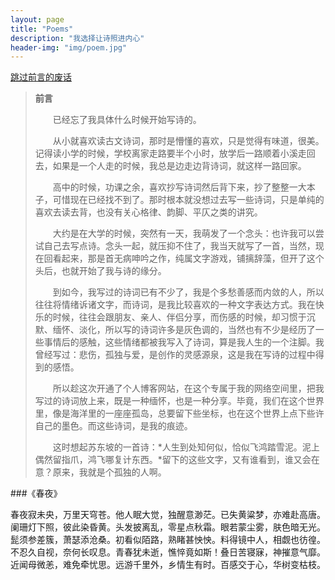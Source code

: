 ```yaml
---
layout: page
title: "Poems"
description: "我选择让诗照进内心"
header-img: "img/poem.jpg"
---
```


[跳过前言的废话](#jump)


>**前言**
>
>&emsp;&emsp;已经忘了我具体什么时候开始写诗的。
>
>&emsp;&emsp;从小就喜欢读古文诗词，那时是懵懂的喜欢，只是觉得有味道，很美。记得读小学的时候，学校离家走路要半个小时，放学后一路顺着小溪走回去，如果是一个人走的时候，我总是边走边背诗词，就这样一路回家。
>
>&emsp;&emsp;高中的时候，功课之余，喜欢抄写诗词然后背下来，抄了整整一大本子，可惜现在已经找不到了。那时根本就没想过去写一些诗词，只是单纯的喜欢去读去背，也没有关心格律、韵脚、平仄之类的讲究。
>
>&emsp;&emsp;大约是在大学的时候，突然有一天，我萌发了一个念头：也许我可以尝试自己去写点诗。念头一起，就压抑不住了，我当天就写了一首，当然，现在回看起来，那是首无病呻吟之作，纯属文字游戏，铺摛辞藻，但开了这个头后，也就开始了我与诗的缘分。
>
>&emsp;&emsp;到如今，我写过的诗词已有不少了，我是个多愁善感而内敛的人，所以往往将情绪诉诸文字，而诗词，是我比较喜欢的一种文字表达方式。我在快乐的时候，往往会跟朋友、亲人、伴侣分享，而伤感的时候，却习惯于沉默、缅怀、淡化，所以写的诗词许多是灰色调的，当然也有不少是经历了一些事情后的感触，这些情绪都被我写入了诗词，算是我人生的一个注脚。我曾经写过：悲伤，孤独与爱，是创作的灵感源泉，这是我在写诗的过程中得到的感悟。
>
>&emsp;&emsp;所以趁这次开通了个人博客网站，在这个专属于我的网络空间里，把我写过的诗词放上来，既是一种缅怀，也是一种分享。毕竟，我们在这个世界里，像是海洋里的一座座孤岛，总要留下些坐标，也在这个世界上点下些许自己的墨色。而这些诗词，是我的痕迹。
>
>&emsp;&emsp;这时想起苏东坡的一首诗：*人生到处知何似，恰似飞鸿踏雪泥。泥上偶然留指爪，鸿飞哪复计东西。*留下的这些文字，又有谁看到，谁又会在意？原来，我就是个孤独的人啊。


<span id="jump"></span>

###《春夜》

春夜寂未央，万里天穹苍。他人眠大觉，独醒意渺茫。已失黄粱梦，亦难赴高唐。
阑珊灯下照，彼此染昏黄。头发披离乱，零星点秋霜。眼若蒙尘雾，肤色暗无光。
髭须参差簇，萧瑟添沧桑。初看似陌路，熟睹甚怏怏。料得镜中人，相觑也彷徨。
不忍久自视，奈何长叹息。青春犹未逝，憔悴竟如斯！叠日苦寝寐，神摧意气靡。
近闻母微恙，难免牵忧思。远游千里外，乡情生有时。百感交于心，华树变枯枝。